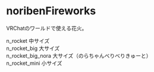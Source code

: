 # noribenFireworks
VRChatのワールドで使える花火。

n_rocket 中サイズ<br>
n_rocket_big 大サイズ<br>
n_rocket_big_nora 大サイズ（のらちゃんべりべりきゅーと）<br>
n_rocket_mini 小サイズ<br>

